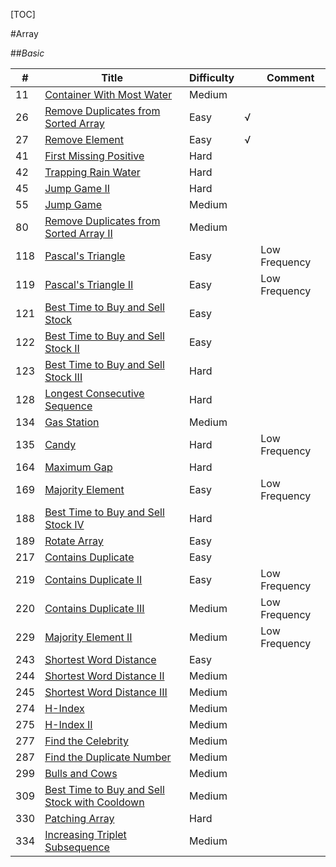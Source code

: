 [TOC]

#Array

##*Basic*

| #    | Title                                                        | Difficulty |      | Comment       |
| ---- | ------------------------------------------------------------ | ---------- | ---- | ------------- |
| 11   | [Container With Most Water](https://leetcode.com/problems/container-with-most-water) | Medium     |      |               |
| 26   | [Remove Duplicates from Sorted Array](https://leetcode.com/problems/remove-duplicates-from-sorted-array) | Easy       | √    |               |
| 27   | [Remove Element](https://leetcode.com/problems/remove-element) | Easy       | √    |               |
| 41   | [First Missing Positive](https://leetcode.com/problems/first-missing-positive) | Hard       |      |               |
| 42   | [Trapping Rain Water](https://leetcode.com/problems/trapping-rain-water) | Hard       |      |               |
| 45   | [Jump Game II](https://leetcode.com/problems/jump-game-ii)   | Hard       |      |               |
| 55   | [Jump Game](https://leetcode.com/problems/jump-game)         | Medium     |      |               |
| 80   | [Remove Duplicates from Sorted Array II](https://leetcode.com/problems/remove-duplicates-from-sorted-array-ii) | Medium     |      |               |
| 118  | [Pascal's Triangle](https://leetcode.com/problems/pascals-triangle) | Easy       |      | Low Frequency |
| 119  | [Pascal's Triangle II](https://leetcode.com/problems/pascals-triangle-ii) | Easy       |      | Low Frequency |
| 121  | [Best Time to Buy and Sell Stock](https://leetcode.com/problems/best-time-to-buy-and-sell-stock) | Easy       |      |               |
| 122  | [Best Time to Buy and Sell Stock II](https://leetcode.com/problems/best-time-to-buy-and-sell-stock-ii) | Easy       |      |               |
| 123  | [Best Time to Buy and Sell Stock III](https://leetcode.com/problems/best-time-to-buy-and-sell-stock-iii) | Hard       |      |               |
| 128  | [Longest Consecutive Sequence](https://leetcode.com/problems/longest-consecutive-sequence) | Hard       |      |               |
| 134  | [Gas Station](https://leetcode.com/problems/gas-station)     | Medium     |      |               |
| 135  | [Candy](https://leetcode.com/problems/candy)                 | Hard       |      | Low Frequency |
| 164  | [Maximum Gap](https://leetcode.com/problems/maximum-gap)     | Hard       |      |               |
| 169  | [Majority Element](https://leetcode.com/problems/majority-element) | Easy       |      | Low Frequency |
| 188  | [Best Time to Buy and Sell Stock IV](https://leetcode.com/problems/best-time-to-buy-and-sell-stock-iv) | Hard       |      |               |
| 189  | [Rotate Array](https://leetcode.com/problems/rotate-array)   | Easy       |      |               |
| 217  | [Contains Duplicate](https://leetcode.com/problems/contains-duplicate) | Easy       |      |               |
| 219  | [Contains Duplicate II](https://leetcode.com/problems/contains-duplicate-ii) | Easy       |      | Low Frequency |
| 220  | [Contains Duplicate III](https://leetcode.com/problems/contains-duplicate-iii) | Medium     |      | Low Frequency |
| 229  | [Majority Element II](https://leetcode.com/problems/majority-element-ii) | Medium     |      | Low Frequency |
| 243  | [Shortest Word Distance](https://leetcode.com/problems/shortest-word-distance) | Easy       |      |               |
| 244  | [Shortest Word Distance II](https://leetcode.com/problems/shortest-word-distance-ii) | Medium     |      |               |
| 245  | [Shortest Word Distance III](https://leetcode.com/problems/shortest-word-distance-iii) | Medium     |      |               |
| 274  | [H-Index](https://leetcode.com/problems/h-index)             | Medium     |      |               |
| 275  | [H-Index II](https://leetcode.com/problems/h-index-ii)       | Medium     |      |               |
| 277  | [Find the Celebrity](https://leetcode.com/problems/find-the-celebrity) | Medium     |      |               |
| 287  | [Find the Duplicate Number](https://leetcode.com/problems/find-the-duplicate-number) | Medium     |      |               |
| 299  | [Bulls and Cows](https://leetcode.com/problems/bulls-and-cows) | Medium     |      |               |
| 309  | [Best Time to Buy and Sell Stock with Cooldown](https://leetcode.com/problems/best-time-to-buy-and-sell-stock-with-cooldown) | Medium     |      |               |
| 330  | [Patching Array](https://leetcode.com/problems/patching-array) | Hard       |      |               |
| 334  | [Increasing Triplet Subsequence](https://leetcode.com/problems/increasing-triplet-subsequence) | Medium     |      |               |

